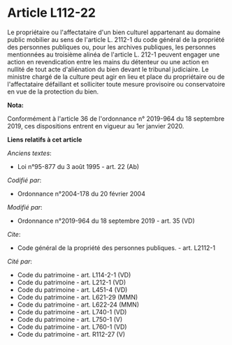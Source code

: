 # Article L112-22

Le propriétaire ou l'affectataire d'un bien culturel appartenant au domaine public mobilier au sens de l'article L. 2112-1 du
code général de la propriété des personnes publiques ou, pour les archives publiques, les personnes mentionnées au troisième
alinéa de l'article L. 212-1 peuvent engager une action en revendication entre les mains du détenteur ou une action en
nullité de tout acte d'aliénation du bien devant le   tribunal judiciaire. Le ministre chargé de la culture peut agir en lieu
et place du propriétaire ou de l'affectataire défaillant et solliciter toute mesure provisoire ou conservatoire en vue de la
protection du bien.

**Nota:**

Conformément à l'article 36 de l'ordonnance n° 2019-964 du 18 septembre 2019, ces dispositions entrent en vigueur au 1er
janvier 2020.

**Liens relatifs à cet article**

_Anciens textes_:

  - Loi n°95-877 du 3 août 1995 - art. 22 (Ab)

_Codifié par_:

  - Ordonnance n°2004-178 du 20 février 2004

_Modifié par_:

  - Ordonnance n°2019-964 du 18 septembre 2019 - art. 35 (VD)

_Cite_:

  - Code général de la propriété des personnes publiques. - art. L2112-1

_Cité par_:

  - Code du patrimoine - art. L114-2-1 (VD)
  - Code du patrimoine - art. L212-1 (VD)
  - Code du patrimoine - art. L451-4 (VD)
  - Code du patrimoine - art. L621-29 (MMN)
  - Code du patrimoine - art. L622-24 (MMN)
  - Code du patrimoine - art. L740-1 (VD)
  - Code du patrimoine - art. L750-1 (V)
  - Code du patrimoine - art. L760-1 (VD)
  - Code du patrimoine - art. R112-27 (V)
